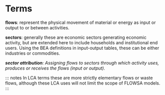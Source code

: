# Terms

**flows**: represent the physical movement of material or energy as input or output to or between activities. 

**sectors**: generally these are economic sectors generating economic activity, but are extended here to include households and institutional end users. Using the BEA definitions in input-output tables, these can be either industries or commodities.

***sector attribution**: Assigning flows to sectors through which activity uses, produces or receives the flows (input or output).*

::: notes
In LCA terms these are more strictly elementary flows or waste flows, although these LCA uses will not limit the scope of FLOWSA models.
:::
